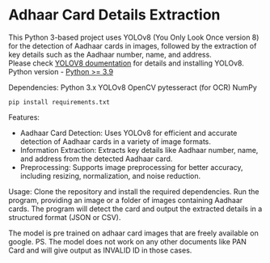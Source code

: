 # Adhaar Card Details Extraction
This Python 3-based project uses YOLOv8 (You Only Look Once version 8) for the detection of Aadhaar cards in images, followed by the extraction of key details such as the Aadhaar number, name, and address. <br>
Please check <a href="https://github.com/ultralytics/ultralytics/tree/main "> YOLOV8 doumentation</a> for details and installing YOLOv8. <br>
Python version - <a href = "https://docs.python.org/3.9/"> Python >= 3.9</a>

Dependencies:
Python 3.x
YOLOv8
OpenCV
pytesseract (for OCR)
NumPy

```
pip install requirements.txt
```

Features: <br>
- Aadhaar Card Detection: Uses YOLOv8 for efficient and accurate detection of Aadhaar cards in a variety of image formats.
- Information Extraction: Extracts key details like Aadhaar number, name, and address from the detected Aadhaar card.
- Preprocessing: Supports image preprocessing for better accuracy, including resizing, normalization, and noise reduction.

Usage:
Clone the repository and install the required dependencies.
Run the program, providing an image or a folder of images containing Aadhaar cards.
The program will detect the card and output the extracted details in a structured format (JSON or CSV).

The model is pre trained on adhaar card images that are freely available on google.
PS. The model does not work on any other documents like PAN Card and will give output as INVALID ID in those cases.
